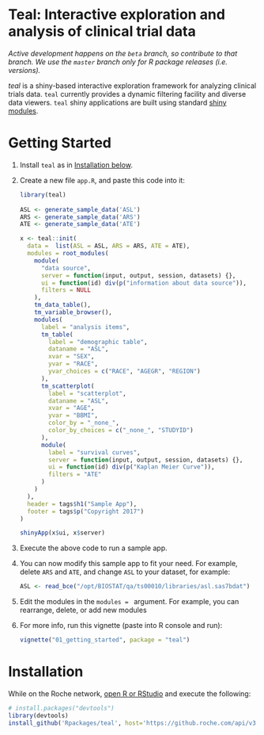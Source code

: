 # Teal: Interactive exploration and analysis of clinical trial data

*Active development happens on the `beta` branch, so contribute to that branch.
We use the `master` branch only for R package releases (i.e. versions).*

*teal* is a shiny-based interactive exploration framework for analyzing clinical
trials data. `teal` currently provides a dynamic filtering facility and 
diverse data viewers. `teal` shiny applications are built using standard
[shiny modules](https://shiny.rstudio.com/articles/modules.html).

# Getting Started

1. Install `teal` as in [Installation below](#installation).
1. Create a new file `app.R`, and paste this code into it:

	```r
	library(teal)
		
	ASL <- generate_sample_data('ASL')
	ARS <- generate_sample_data('ARS')
	ATE <- generate_sample_data('ATE')
	
	x <- teal::init(
	  data =  list(ASL = ASL, ARS = ARS, ATE = ATE),
	  modules = root_modules(
	    module(
	      "data source",
	      server = function(input, output, session, datasets) {},
	      ui = function(id) div(p("information about data source")),
	      filters = NULL
	    ),
	    tm_data_table(),
	    tm_variable_browser(),
	    modules(
	      label = "analysis items",
	      tm_table(
	        label = "demographic table",
	        dataname = "ASL",
	        xvar = "SEX",
	        yvar = "RACE",
	        yvar_choices = c("RACE", "AGEGR", "REGION")
	      ),
	      tm_scatterplot(
	        label = "scatterplot",
	        dataname = "ASL",
	        xvar = "AGE",
	        yvar = "BBMI",
	        color_by = "_none_",
	        color_by_choices = c("_none_", "STUDYID")
	      ),
	      module(
	        label = "survival curves",
	        server = function(input, output, session, datasets) {},
	        ui = function(id) div(p("Kaplan Meier Curve")),
	        filters = "ATE"
	      )
	    )
	  ),
	  header = tags$h1("Sample App"),
	  footer = tags$p("Copyright 2017")
	)
	
	shinyApp(x$ui, x$server)
	```
	
1. Execute the above code to run a sample app.
1. You can now modify this sample app to fit your need. For example, delete
   `ARS` and `ATE`, and change `ASL` to your dataset, for example:

	```r
	ASL <- read_bce("/opt/BIOSTAT/qa/ts00010/libraries/asl.sas7bdat")
	```
   
1. Edit the modules in the `modules = ` argument. For example, you can
   rearrange, delete, or add new modules
1. For  more info, run this vignette (paste into R console and run):

	```r
	vignette("01_getting_started", package = "teal")
	```
    
    
# Installation 

While on the Roche network, [open R or RStudio](https://r.roche.com) and execute the following:

```r
# install.packages("devtools")
library(devtools)
install_github('Rpackages/teal', host='https://github.roche.com/api/v3', build_vignettes = TRUE)
```
